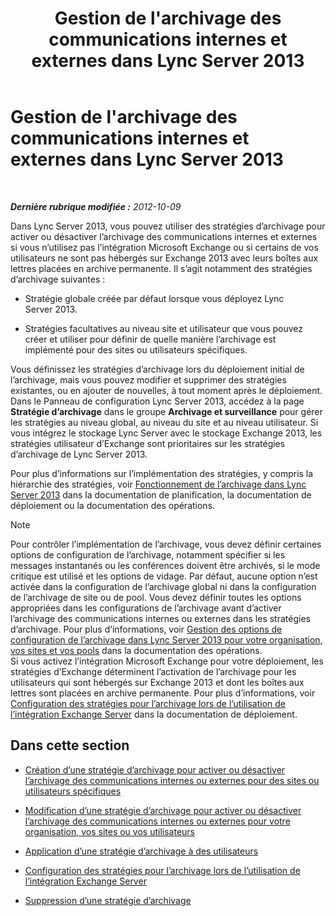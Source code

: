 ﻿---
title: Gestion de l'archivage des communications internes et externes dans Lync Server 2013
TOCTitle: Gestion de l'archivage des communications internes et externes dans Lync Server 2013
ms:assetid: 6c2cf941-3204-4f1a-a7e0-416c828056d9
ms:mtpsurl: https://technet.microsoft.com/fr-fr/library/JJ204977(v=OCS.15)
ms:contentKeyID: 49297518
ms.date: 05/20/2016
mtps_version: v=OCS.15
ms.translationtype: HT
---

# Gestion de l'archivage des communications internes et externes dans Lync Server 2013

 

_**Dernière rubrique modifiée :** 2012-10-09_

Dans Lync Server 2013, vous pouvez utiliser des stratégies d’archivage pour activer ou désactiver l’archivage des communications internes et externes si vous n’utilisez pas l’intégration Microsoft Exchange ou si certains de vos utilisateurs ne sont pas hébergés sur Exchange 2013 avec leurs boîtes aux lettres placées en archive permanente. Il s’agit notamment des stratégies d’archivage suivantes :

  - Stratégie globale créée par défaut lorsque vous déployez Lync Server 2013.

  - Stratégies facultatives au niveau site et utilisateur que vous pouvez créer et utiliser pour définir de quelle manière l’archivage est implémenté pour des sites ou utilisateurs spécifiques.

Vous définissez les stratégies d’archivage lors du déploiement initial de l’archivage, mais vous pouvez modifier et supprimer des stratégies existantes, ou en ajouter de nouvelles, à tout moment après le déploiement. Dans le Panneau de configuration Lync Server 2013, accédez à la page **Stratégie d’archivage** dans le groupe **Archivage et surveillance** pour gérer les stratégies au niveau global, au niveau du site et au niveau utilisateur. Si vous intégrez le stockage Lync Server avec le stockage Exchange 2013, les stratégies utilisateur d’Exchange sont prioritaires sur les stratégies d’archivage de Lync Server 2013.

Pour plus d’informations sur l’implémentation des stratégies, y compris la hiérarchie des stratégies, voir [Fonctionnement de l’archivage dans Lync Server 2013](lync-server-2013-how-archiving-works.md) dans la documentation de planification, la documentation de déploiement ou la documentation des opérations.

> [!NOTE]  
> Pour contrôler l’implémentation de l’archivage, vous devez définir certaines options de configuration de l’archivage, notamment spécifier si les messages instantanés ou les conférences doivent être archivés, si le mode critique est utilisé et les options de vidage. Par défaut, aucune option n’est activée dans la configuration de l’archivage global ni dans la configuration de l’archivage de site ou de pool. Vous devez définir toutes les options appropriées dans les configurations de l’archivage avant d’activer l’archivage des communications internes ou externes dans les stratégies d’archivage. Pour plus d’informations, voir <a href="lync-server-2013-managing-archiving-configuration-options-for-your-organization-sites-and-pools.md">Gestion des options de configuration de l’archivage dans Lync Server 2013 pour votre organisation, vos sites et vos pools</a> dans la documentation des opérations.<br />
Si vous activez l’intégration Microsoft Exchange pour votre déploiement, les stratégies d’Exchange déterminent l’activation de l’archivage pour les utilisateurs qui sont hébergés sur Exchange 2013 et dont les boîtes aux lettres sont placées en archive permanente. Pour plus d’informations, voir <a href="lync-server-2013-setting-up-policies-for-archiving-when-using-exchange-server-integration.md">Configuration des stratégies pour l’archivage lors de l’utilisation de l’intégration Exchange Server</a> dans la documentation de déploiement.

## Dans cette section

  - [Création d’une stratégie d’archivage pour activer ou désactiver l’archivage des communications internes ou externes pour des sites ou utilisateurs spécifiques](lync-server-2013-creating-an-archiving-policy-to-enable-or-disable-archiving-of-internal-or-external-communications-for-specific-sites-or-users.md)

  - [Modification d’une stratégie d’archivage pour activer ou désactiver l’archivage des communications internes ou externes pour votre organisation, vos sites ou vos utilisateurs](lync-server-2013-changing-an-archiving-policy-to-enable-or-disable-archiving-of-internal-or-external-communications-for-your-organization-sites-or-us.md)

  - [Application d’une stratégie d’archivage à des utilisateurs](lync-server-2013-applying-an-archiving-policy-to-users.md)

  - [Configuration des stratégies pour l’archivage lors de l’utilisation de l’intégration Exchange Server](lync-server-2013-setting-up-policies-for-archiving-when-using-exchange-server-integration.md)

  - [Suppression d’une stratégie d’archivage](lync-server-2013-deleting-an-archiving-policy.md)

